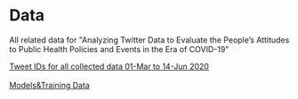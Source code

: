 # Data
All related data for "Analyzing Twitter Data to Evaluate the People’s Attitudes to Public Health Policies and Events in the Era of COVID-19"

<a href="https://menghtsai.com/COVID19tweetID_Mar01-Jun14_2020.zip">Tweet IDs for all collected data 01-Mar to 14-Jun 2020</a><br/>
<br/>
<a href="https://menghtsai.com/ModelsAndTrainingSets.zip">Models&Training Data</a>
